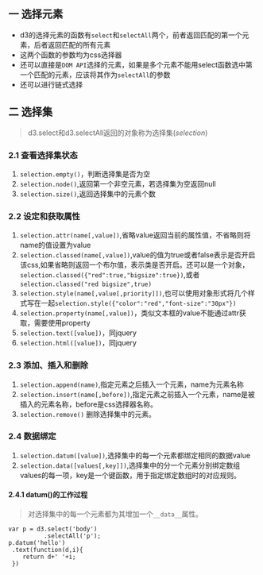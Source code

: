 ## 一 选择元素
- d3的选择元素的函数有`select`和`selectAll`两个，前者返回匹配的第一个元素，后者返回匹配的所有元素
- 这两个函数的参数均为css选择器
- 还可以直接是`DOM API`选择的元素，如果是多个元素不能用select函数选中第一个匹配的元素，应该将其作为`selectAll`的参数
- 还可以进行链式选择

## 二 选择集
> d3.select和d3.selectAll返回的对象称为选择集(*selection*)

### 2.1 查看选择集状态
1. `selection.empty()`，判断选择集是否为空
2. `selection.node()`,返回第一个非空元素，若选择集为空返回null
3. `selection.size()`,返回选择集中的元素个数

### 2.2 设定和获取属性

1. `selection.attr(name[,value])`,省略value返回当前的属性值，不省略则将name的值设置为value
2. `selection.classed(name[,value])`,value的值为true或者false表示是否开启该css,如果省略则返回一个布尔值，表示类是否开启。还可以是一个对象，`selection.classed({"red":true,"bigsize":true})`,或者`selection.classed("red bigsize",true)`
3. `selection.style(name[,value[,priority]])`,也可以使用对象形式将几个样式写在一起`selection.style({"color":"red","font-size":"30px"})`
4. `selection.property(name[,value])`，类似文本框的value不能通过attr获取，需要使用property
5. `selection.text([value])`，同jquery
6. `selection.html([value])`，同jquery

### 2.3 添加、插入和删除
1. `selection.append(name)`,指定元素之后插入一个元素，name为元素名称
2. `selection.insert(name[,before])`,指定元素之前插入一个元素，name是被插入的元素名称，before是css选择器名称。
3. `selection.remove()` 删除选择集中的元素。

### 2.4 数据绑定
1. `selection.datum([value])`,选择集中的每一个元素都绑定相同的数据value
2. `selection.data([values[,key]])`,选择集中的分一个元素分别绑定数组values的每一项，key是一个键函数，用于指定绑定数组时的对应规则。

#### 2.4.1 datum()的工作过程
>对选择集中的每一个元素都为其增加一个`__data__`属性。

```
var p = d3.select('body')
          .selectAll('p');
p.datum('hello')
 .text(function(d,i){
    return d+' '+i;
 })
```
